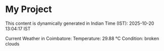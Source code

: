 # My Project

This content is dynamically generated in Indian Time (IST): 2025-10-20 13:04:17 IST


Current Weather in Coimbatore:
Temperature: 29.88 °C
Condition: broken clouds
